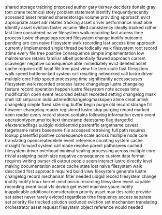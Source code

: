 shared storage tracking proposed author gary tierney deciders donald gray tom crane technical story problem statement identify frequentlyrecently accessed asset retained sharedstorage volume providing approach evict appropriate asset adr relates tracking asset driver performance must able identify asset eviction faster volume filled consistency ideally tracked rather last time considered naive filesystem walk recording last access time process lustre changelogs record filesystem change inotify outcome pending pro con naive filesystem walk recording last access time approach currently implemented single thread periodically walk filesystem root record atime every file tree positive consequence simple implementation low maintenance retains familiar albeit potentially flawed approach current scavenger negative consequence able immediately evict deleted asset cache requires diff local file tree past view file tree scale fast filesystem walk speed bottlenecked system call resulting networked call lustre driver multiple core help speed processing time significantly accessesuses filesystem walk recorded process lustre changelogs lustre changelog feature record operation happen lustre filesystem note access time modification open event recorded default recorded setting changelog mask shell lctl setparam mddlustremdtchangelogmaskopen atime creat unlink changelog simple fixed size ring buffer begin purge old record storage fill however changelog reader registered lustre stop purging record marked seen reader every record stored contains following information every event operationtypenumericaltext timestamp datestamp flag ttargetfid efextendedflags uuidgid nidclientnid pparentfid targetname caveat targetname refers basename file accessed retreiving full path requires lookup parentfid positive consequence scale across multiple node core translating opencreatedelete event reference counting system cache straight forward system call made resolve parent pathnames cached filesystem driver overhead minimal scaling processing across multiple core trivial assigning batch size negative consequence custom data format requires writing parser cli output people seem interact lustre directly level making documentation scarce cache state lost naive filesystem walk described first approach required build view filesystem generate lustre changelog record mechanism filter needed uidgid record filesystem change inotify inotify linux kernel mechanism recording filesystem event capable recording event local vfs device get event machine youre inotify inapplicable additional consideration priority asset may desirable provide set asset never rarely evicted regardless time frequency access separate set priority file tracked solution excluded eviction set mechanism translating orchestrator asset request filesystem object reference would needed